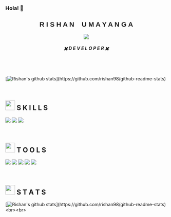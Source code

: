 ### Hola! 👋 

<!--
**rishan98/rishan98** is a ✨ _special_ ✨ repository because its `README.md` (this file) appears on your GitHub profile.

Here are some ideas to get you started:

- 🔭 I’m currently working on ...
- 🌱 I’m currently learning ...
- 👯 I’m looking to collaborate on ...
- 🤔 I’m looking for help with ...
- 💬 Ask me about ...
- 📫 How to reach me: ...
- 😄 Pronouns: ...
- ⚡ Fun fact: ...
-->

<div align="center">
  <h2 style="text-align:center; font-family: 'Electroharmonix', arial;">R I S H A N &nbsp;&nbsp; U M A Y A N G A </h2>
  <p align="center">
    <img src="https://media.tenor.com/images/25df2f29b0ff4ad924e5a292c7653192/tenor.gif">
  </p>
  <h5 style="text-align:center">✖️ D E V E L O P E R ✖️ </h5>
  
  
</div>

<br><br>

[![Rishan's github stats](https://github-readme-stats.vercel.app/api?username=rishan98&theme=material-palenight&show_icons=true&count_private=true?)](https://github.com/rishan98/github-readme-stats)

<br>

## <img src="https://media.tenor.com/images/bc4c4349278643683b8dad9cf877ff03/tenor.gif" width="30px"> S K I L L S

![](https://img.shields.io/badge/Web-Development-informational?style=for-the-badge&logo=javascript&logoColor=white&color=AD81CE)
![](https://img.shields.io/badge/Android-Development-informational?style=for-the-badge&logo=flutter&logoColor=white&color=AD81CE)
![](https://img.shields.io/badge/UX/UI-Design-informational?style=for-the-badge&logo=adobe&logoColor=white&color=AD81CE)

<br>

## <img src="https://media.tenor.com/images/bc4c4349278643683b8dad9cf877ff03/tenor.gif" width="30px"> T O O L S 
  
  
  ![](https://img.shields.io/badge/Intellij-Idea-informational?style=for-the-badge&logo=jetbrains&logoColor=white&color=2bbc8a)
  ![](https://img.shields.io/badge/Android-Studio-informational?style=for-the-badge&logo=android&logoColor=white&color=2bbc8a)
  ![](https://img.shields.io/badge/VS-Code-informational?style=for-the-badge&logo=visual-studio&logoColor=white&color=2bbc8a)
  ![](https://img.shields.io/badge/Visual-Studio-informational?style=for-the-badge&logo=visual-studio&logoColor=white&color=2bbc8a)
  ![](https://img.shields.io/badge/Adobe-XD-informational?style=for-the-badge&logo=adobe&logoColor=white&color=2bbc8a)
  

<br>

## <img src="https://media.tenor.com/images/bc4c4349278643683b8dad9cf877ff03/tenor.gif" width="30px">  S T A T S


[![Rishan's github stats](https://github-readme-stats.vercel.app/api/top-langs?username=rishan98&layout=compact&theme=dracula&show_icons=true&count_private=true?)](https://github.com/rishan98/github-readme-stats)
<br><br>




